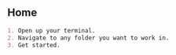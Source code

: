 ## Home
```markdown
1. Open up your terminal.
2. Navigate to any folder you want to work in.
3. Get started.
```
